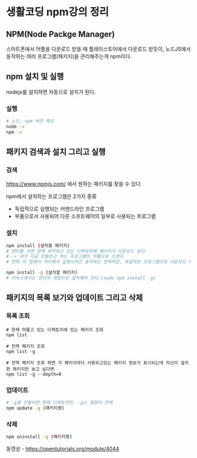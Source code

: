 # 생활코딩 npm강의 정리
## NPM(Node Packge Manager)
스마트폰에서 어플을 다운로드 받을 때 플레이스토어에서 다운로드 받듯이, 노드JS에서 동작하는 여러 프로그램(패키지)을 관리해주는게 npm이다.

## npm 설치 및 실행
nodejs를 설치하면 자동으로 설치가 된다.
### 실행
```bash
# 노드, npm 버전 확인
node -v
npm -v
```

## 패키지 검색과 설치 그리고 실행
### 검색
https://www.npmjs.com/ 에서 원하는 패키지를 찾을 수 있다.

npm에서 설치하는 프로그램은 2가지 종류
 - 독립적으로 실행되는 커맨드라인 프로그램
 - 부품으로서 사용되어 다른 소프트웨어의 일부로 사용되는 프로그램

### 설치
```bash
npm install (설치할 패키지)
# 엔터를 치면 현재 위치하고 있는 디렉토리에 패키지가 다운로드 된다.
# -> 내가 지금 만들려고 하는 프로그램의 부품으로 쓰겠다.
# 만약 이 컴퓨터 어디에서 실행시키건 동작하는 전역적인, 독립적인 프로그램으로 다운로드 하려면 -g를 붙여준다. (로컬은 -l인데 어차피 안 붙여주면 로컬)

npm install -g (설치할 패키지)
# 리눅스에서는 관리자 계정으로 설치해야 한다.(sudo npm install -g)
```

## 패키지의 목록 보기와 업데이트 그리고 삭제
### 목록 조회
```
# 현재 머물고 있는 디렉토리에 있는 패키지 조회
npm list

# 전역 패키지 조회
npm list -g

# 전역 패키지 조회 하면 각 패키지마다 사용되고있는 패키지 정보가 표시되는데 자신이 설치한 패키지만 보고 싶다면
npm list -g --depth=0
```

### 업데이트
```bash 
# -g를 안붙이면 현재 디렉토리만, -g는 컴퓨터 전체
npm update -g (패키지명)
```

### 삭제
```bash
npm uninstall -g (패키지명)
```

동영상 - https://opentutorials.org/module/4044